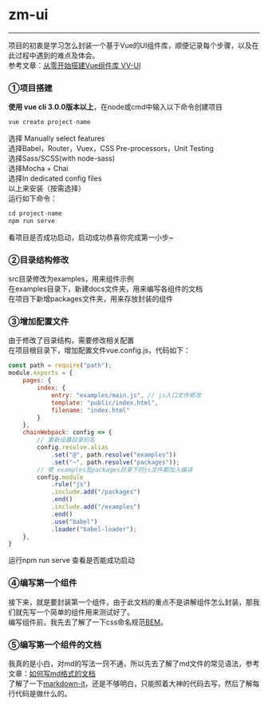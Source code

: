 # zm-ui
---

项目的初衷是学习怎么封装一个基于Vue的UI组件库，顺便记录每个步骤，以及在此过程中遇到的难点及体会。
<br>
参考文章：[从零开始搭建Vue组件库 VV-UI](https://zhuanlan.zhihu.com/p/30948290)

### ①项目搭建
**使用 vue cli 3.0.0版本以上**，在node或cmd中输入以下命令创建项目
```js
vue create project-name
```
选择 Manually select features
<br>
选择Babel，Router，Vuex，CSS Pre-processors，Unit Testing
<br>
选择Sass/SCSS(with node-sass)
<br>
选择Mocha + Chai
<br>
选择In dedicated config files
<br>
以上来安装（按需选择）
<br>
运行如下命令：
```js
cd project-name
npm run serve
```
看项目是否成功启动，启动成功恭喜你完成第一小步~

### ②目录结构修改
src目录修改为examples，用来组件示例
<br>
在examples目录下，新建docs文件夹，用来编写各组件的文档
<br>
在项目下新增packages文件夹，用来存放封装的组件

### ③增加配置文件
由于修改了目录结构，需要修改相关配置
<br>
在项目根目录下，增加配置文件vue.config.js，代码如下：
```js
const path = require("path");
module.exports = {
    pages: {
        index: {
            entry: "examples/main.js", // js入口文件修改
            template: "public/index.html",
            filename: "index.html"
        }
    },
    chainWebpack: config => {
        // 重新设置目录别名
        config.resolve.alias
            .set("@", path.resolve("examples"))
            .set("~", path.resolve("packages"));
        // 使 examples及packages目录下的js文件都加入编译
        config.module
            .rule("js")
            .include.add("/packages")
            .end()
            .include.add("/examples")
            .end()
            .use("babel")
            .loader("babel-loader");
    },
}
```
运行npm run serve 查看是否能成功启动


### ④编写第一个组件
接下来，就是要封装第一个组件，由于此文档的重点不是讲解组件怎么封装，那我们就先写一个简单的组件用来测试好了。
<br>
编写组件前，我先去了解了一下css命名规范[BEM](https://www.w3cplus.com/css/css-architecture-1.html)。
<br>

### ⑤编写第一个组件的文档
我真的是小白，对md的写法一窍不通，所以先去了解了md文件的常见语法，参考文章：[如何写md格式的文档](https://www.jianshu.com/p/f378e3f2e7e1?tdsourcetag=s_pcqq_aiomsg)
<br>
了解了一下[markdown-it](https://markdown-it.docschina.org/)，还是不够明白，只能照着大神的代码去写，然后了解每行代码是做什么的。
<br>
